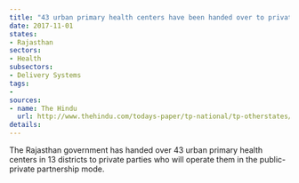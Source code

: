 ```yaml
---
title: "43 urban primary health centers have been handed over to private parties"
date: 2017-11-01
states:
- Rajasthan
sectors:
- Health
subsectors:
- Delivery Systems
tags:
- 
sources:
- name: The Hindu
  url: http://www.thehindu.com/todays-paper/tp-national/tp-otherstates/rajasthan-hands-over-43-phcs-to-private-parties/article19936091.ece
details:
---
```


The Rajasthan government has handed over 43 urban primary health centers in 13 districts to private parties who will operate them in the public-private partnership mode.
